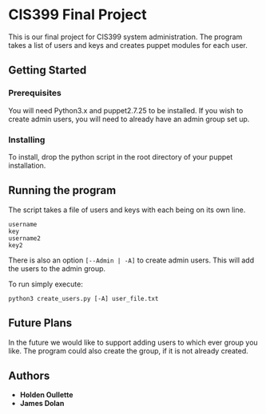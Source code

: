 # CIS399 Final Project

This is our final project for CIS399 system administration.  The program takes a list of users and keys and creates puppet modules for each user.

## Getting Started


### Prerequisites

You will need Python3.x and puppet2.7.25 to be installed.  If you wish to create admin users, you will need to already have an admin group set up.

### Installing

To install, drop the python script in the root directory of your puppet installation.  

## Running the program

The script takes a file of users and keys with each being on its own line.

```
username
key
username2
key2
```
There is also an option ```[--Admin | -A]``` to create admin users.  This will add the users to the admin group.

To run simply execute:
```
python3 create_users.py [-A] user_file.txt
```

## Future Plans

In the future we would like to support adding users to which ever group you like.  The program could also create the group, if it is not already created.

## Authors

* **Holden Oullette**
* **James Dolan** 



